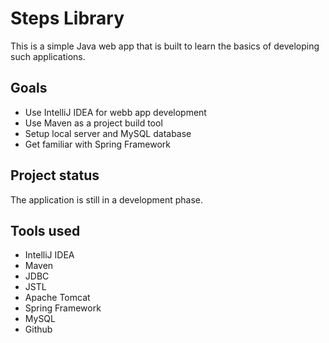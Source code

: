 # Steps Library

This is a simple Java web app that is built to learn the basics of developing such applications.

## Goals

- Use IntelliJ IDEA for webb app development
- Use Maven as a project build tool
- Setup local server and MySQL database
- Get familiar with Spring Framework

## Project status

The application is still in a development phase.

## Tools used

- IntelliJ IDEA
- Maven
- JDBC
- JSTL
- Apache Tomcat
- Spring Framework
- MySQL
- Github

